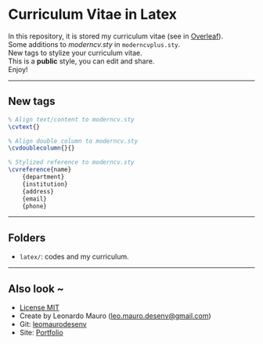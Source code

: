 # Curriculum Vitae in Latex #
   
In this repository, it is stored my curriculum vitae (see in [Overleaf](https://www.overleaf.com/read/pxwngvmqqdcw)).   
Some additions to *moderncv.sty* in `moderncvplus.sty`.   
New tags to stylize your curriculum vitae.   
This is a **public** style, you can edit and share.   
Enjoy!   
   
___   
   
## New tags ##

```tex
% Align text/content to moderncv.sty
\cvtext{}

% Align double column to moderncv.sty
\cvdoublecolumn{}{}

% Stylized reference to moderncv.sty
\cvreference{name}
    {department}
    {institution}
    {address}
    {email}
    {phone}

```   
   
___   
   
## Folders ##
   
* `latex/`: codes and my curriculum.   
   
___   
   
## Also look ~  	
- [License MIT](LICENSE)
- Create by Leonardo Mauro (leo.mauro.desenv@gmail.com)
- Git: [leomaurodesenv](https://github.com/leomaurodesenv/)
- Site: [Portfolio](http://leonardomauro.com/portfolio/)
